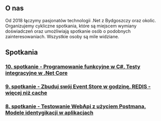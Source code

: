 ## O nas

Od 2018 łączymy pasjonatów technologii .Net z Bydgoszczy oraz okolic. Organizujemy cykliczne spotkania, które są miejscem wymiany doświadczeń oraz umożliwiają spotkanie osób o podobnych zainteresowaniach. Wszystkie osoby są mile widziane.

## Spotkania

### [10. spotkanie - Programowanie funkcyjne w C#, Testy integracyjne w .Net Core](./2020/11/27/10-spotkanie-bug-net.md)

### [9. spotkanie - Zbuduj swój Event Store w godzinę, REDIS - więcej niż cache](./.2020/10/20/9-spotkanie-bug-net.md)

### [8. spotkanie - Testowanie WebApi z użyciem Postmana,  Modele identygikacji w aplikacjach](./2020/2/21/8-spotkanie-bug-net.md)
